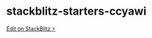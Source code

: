 # stackblitz-starters-ccyawi

[Edit on StackBlitz ⚡️](https://stackblitz.com/edit/stackblitz-starters-ccyawi)
